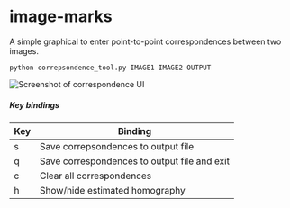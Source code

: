 image-marks
===========

A simple graphical to enter point-to-point correspondences between two images.

    python correpsondence_tool.py IMAGE1 IMAGE2 OUTPUT

![Screenshot of correspondence UI][screenshot]

##### Key bindings

Key | Binding
--- | ---
s   | Save correpsondences to output file
q   | Save correspondences to output file and exit
c   | Clear all correspondences
h   | Show/hide estimated homography

[screenshot]: https://raw.github.com/alexflint/image-marks/master/docs/screenshot-small.jpg
